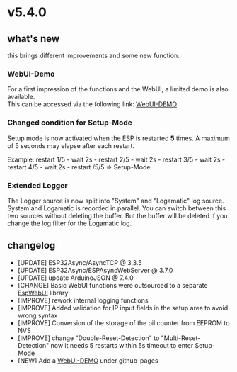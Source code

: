 # v5.4.0

## what's new

this brings different improvements and some new function.

### WebUI-Demo

For a first impression of the functions and the WebUI, a limited demo is also available.  
This can be accessed via the following link: [WebUI-DEMO](https://dewenni.github.io/ESP_Buderus_KM271/)

### Changed condition for Setup-Mode

Setup mode is now activated when the ESP is restarted **5** times.
A maximum of 5 seconds may elapse after each restart.

Example: restart 1/5 - wait 2s - restart 2/5 - wait 2s - restart 3/5 - wait 2s - restart 4/5 - wait 2s - restart /5/5 => Setup-Mode

### Extended Logger

The Logger source is now split into "System" and "Logamatic" log source.
System and Logamatic is recorded in parallel. You can switch between this two sources without deleting the buffer.
But the buffer will be deleted if you change the log filter for the Logamatic log.

## changelog

- [UPDATE]  ESP32Async/AsyncTCP @ 3.3.5
- [UPDATE]  ESP32Async/ESPAsyncWebServer @ 3.7.0
- [UPDATE]  update ArduinoJSON @ 7.4.0
- [CHANGE] Basic WebUI functions were outsourced to a separate [EspWebUI](https://github.com/dewenni/EspWebUI) library
- [IMPROVE] rework internal logging functions
- [IMPROVE] Added validation for IP input fields in the setup area to avoid wrong syntax
- [IMPROVE] Conversion of the storage of the oil counter from EEPROM to NVS
- [IMPROVE] change "Double-Reset-Detection" to "Multi-Reset-Detection" now it needs 5 restarts within 5s timeout to enter Setup-Mode
- [NEW] Add a [WebUI-DEMO](https://dewenni.github.io/ESP_Buderus_KM271/) under github-pages
